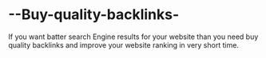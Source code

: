 --Buy-quality-backlinks-
========================

  If you want batter search Engine results for your website than you need buy quality backlinks and improve your website ranking in very short time.
